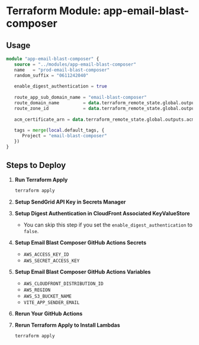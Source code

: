 # Terraform Module: app-email-blast-composer

## Usage

``` terraform
module "app-email-blast-composer" {
   source = "../modules/app-email-blast-composer"
   name   = "prod-email-blast-composer"
   random_suffix = "0611242040"
   
   enable_digest_authentication = true
   
   route_app_sub_domain_name = "email-blast-composer"
   route_domain_name         = data.terraform_remote_state.global.outputs.route53_zone_name_tazlures_com
   route_zone_id             = data.terraform_remote_state.global.outputs.route53_zone_id_tazlures_com
   
   acm_certificate_arn = data.terraform_remote_state.global.outputs.acm_certificate_arn_tazlures_com
   
   tags = merge(local.default_tags, {
      Project = "email-blast-composer"
   })
}
```

## Steps to Deploy

1. **Run Terraform Apply**

    ```sh
    terraform apply
    ```

2. **Setup SendGrid API Key in Secrets Manager**

3. **Setup Digest Authentication in CloudFront Associated KeyValueStore**
    - You can skip this step if you set the `enable_digest_authentication` to `false`.

4. **Setup Email Blast Composer GitHub Actions Secrets**
    - `AWS_ACCESS_KEY_ID`
    - `AWS_SECRET_ACCESS_KEY`

5. **Setup Email Blast Composer GitHub Actions Variables**
    - `AWS_CLOUDFRONT_DISTRIBUTION_ID`
    - `AWS_REGION`
    - `AWS_S3_BUCKET_NAME`
    - `VITE_APP_SENDER_EMAIL`

6. **Rerun Your GitHub Actions**

7. **Rerun Terraform Apply to Install Lambdas**

    ```sh
    terraform apply
    ```
